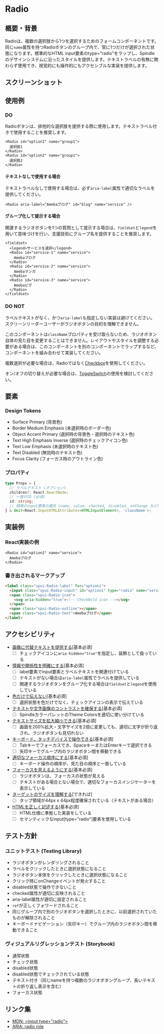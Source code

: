 # Radio

## 概要・背景

Radioは、複数の選択肢から1つを選択するためのフォームコンポーネントです。同じ`name`属性を持つRadioボタンのグループ内で、常に1つだけが選択された状態になります。標準的なHTML input要素のtype="radio"をラップし、Spindleのデザインシステムに沿ったスタイルを提供します。テキストラベルの有無に関わらず使用でき、視覚的にも操作的にもアクセシブルな実装を提供します。

## スクリーンショット

## 使用例

### DO

Radioボタンは、排他的な選択肢を提供する際に使用します。テキストラベル付きで使用することを推奨します。

```tsx
<Radio id="option1" name="group1">
  選択肢1
</Radio>
<Radio id="option2" name="group1">
  選択肢2
</Radio>
```

#### テキストなしで使用する場合

テキストラベルなしで使用する場合は、必ず`aria-label`属性で適切なラベルを提供してください。

```tsx
<Radio aria-label="Amebaブログ" id="blog" name="service" />
```

#### グループ化して提示する場合

関連するラジオボタンを1つの質問として提示する場合は、`fieldset`と`legend`を用いて意味づけを行い、支援技術にグループ名を提供することを推奨します。

```tsx
<fieldset>
  <legend>サービスを選択</legend>
  <Radio id="service-1" name="service">
    Amebaブログ
  </Radio>
  <Radio id="service-2" name="service">
    Amebaマンガ
  </Radio>
  <Radio id="service-3" name="service">
    Amebaピグ
  </Radio>
</fieldset>
```

### DO NOT

ラベルテキストがなく、かつ`aria-label`も指定しない実装は避けてください。スクリーンリーダーユーザーがラジオボタンの目的を理解できません。

このコンポーネントは`className`プロパティを受け取らないため、ラジオボタン自体の見た目を変更することはできません。レイアウトやスタイルを調整する必要がある場合は、このコンポーネントを別のコンポーネントでラップするなど、コンポーネントを組み合わせて実装してください。

複数選択が必要な場合は、Radioではなく[Checkbox](https://ameba-spindle.web.app/?path=/story/form-checkbox--checkbox)を使用してください。

オン/オフの切り替えが必要な場合は、[ToggleSwitch](https://ameba-spindle.web.app/?path=/docs/form-toggleswitch--toggle-switch)の使用を検討してください。

## 要素

### Design Tokens

- Surface Primary (背景色)
- Border Medium Emphasis (未選択時のボーダー色)
- Object Accent Primary (選択時の背景色・選択時のテキスト色)
- Text High Emphasis Inverse (選択時のチェックアイコン色)
- Text Low Emphasis (未選択時のテキスト色)
- Text Disabled (無効時のテキスト色)
- Focus Clarity (フォーカス時のアウトライン色)

### プロパティ

```ts
type Props = {
  // ラベルテキスト (オプション)
  children?: React.ReactNode;
  // 一意のID (必須)
  id: string;
  // 標準のinput要素の属性 (name, value, checked, disabled, onChange など)
} & Omit<React.InputHTMLAttributes<HTMLInputElement>, 'className'>;
```

## 実装例

### React実装の例

```tsx
<Radio id="option1" name="service">
  Amebaブログ
</Radio>
```

### 書き出されるマークアップ

```html
<label class="spui-Radio-label" for="option1">
  <input class="spui-Radio-input" id="option1" type="radio" name="service">
  <span class="spui-Radio-icon">
    <svg aria-hidden="true"><!-- CheckBold icon --></svg>
  </span>
  <span class="spui-Radio-outline"></span>
  <span class="spui-Radio-text">Amebaブログ</span>
</label>
```

## アクセシビリティ

- [画像に代替テキストを提供する](https://a11y-guidelines.ameba.design/1/1/1/)[基本必須]
  - [ ] チェックアイコンに`aria-hidden="true"`を指定し、装飾として扱っている
- [情報や関係性を明確にする](https://a11y-guidelines.ameba.design/1/3/1/)[基本必須]
  - [ ] label要素でinput要素とラベルテキストを関連付けている
  - [ ] テキストがない場合は`aria-label`属性でラベルを提供している
  - [ ] 関連するラジオボタンをグループ化する場合は`fieldset`と`legend`を使用している
- [色だけで伝えない](https://a11y-guidelines.ameba.design/1/4/1/)[基本必須]
  - [ ] 選択状態を色だけでなく、チェックアイコンの表示で伝えている
- [テキストや文字画像のコントラストを確保する](https://a11y-guidelines.ameba.design/1/4/3/)[基本必須]
  - [ ] SpindleカラーパレットのTheme Colorsを適切に使い分けている
- [テキストサイズを拡大縮小できる](https://a11y-guidelines.ameba.design/1/4/4/)[基本必須]
  - [ ] 画面を200%拡大・文字サイズを2倍に変更しても、適切に文字が折り返され、ラジオボタンも見切れない
- [キーボード、タッチデバイスで操作できる](https://a11y-guidelines.ameba.design/2/1/1/)[基本必須]
  - [ ] Tabキーでフォーカスでき、SpaceキーまたはEnterキーで選択できる
  - [ ] 矢印キーでグループ内のラジオボタン間を移動できる
- [適切なフォーカス順序にする](https://a11y-guidelines.ameba.design/2/4/3/)[基本必須]
  - [ ] キーボード操作の順序が、見た目の順序と一致している
- [フォーカスを見えるようにする](https://a11y-guidelines.ameba.design/2/4/7/)[基本必須]
  - [ ] ラジオボタンは、フォーカスの状態が見える
  - [ ] テキストがある場合とない場合で、適切なフォーカスインジケーターを表示している
- [ターゲットのサイズを理解する](https://a11y-guidelines.ameba.design/2/5/5/)[できれば]
  - [ ] タップ領域が44px x 44px程度確保されている（テキストがある場合）
- [HTMLを正しく記述する](https://a11y-guidelines.ameba.design/4/1/1/)[基本必須]
  - [ ] HTML仕様に準拠した実装をしている
  - [ ] セマンティックなinput[type="radio"]要素を使用している

## テスト方針

### ユニットテスト (Testing Library)

- ラジオボタンがレンダリングされること
- ラベルをクリックしたときに選択状態になること
- ラジオボタン本体をクリックしたときに選択状態になること
- クリック時にonChangeイベントが発火すること
- disabled状態で操作できないこと
- checked属性が適切に反映されること
- aria-label属性が適切に設定されること
- `ref`が正しくフォワードされること
- 同じグループ内で別のラジオボタンを選択したときに、以前選択されていたものが解除されること
- キーボードナビゲーション（矢印キー）でグループ内のラジオボタン間を移動できること

### ヴィジュアルリグレッションテスト (Storybook)

- 通常状態
- チェック状態
- disabled状態
- disabled状態でチェックされている状態
- テキスト付き（同じnameを持つ複数のラジオボタングループ、長いテキストの折り返し表示を含む）
- フォーカス状態

## リンク集

- [MDN: &lt;input type="radio"&gt;](https://developer.mozilla.org/ja/docs/Web/HTML/Element/input/radio)
- [ARIA: radio role](https://developer.mozilla.org/en-US/docs/Web/Accessibility/ARIA/Roles/radio_role)
